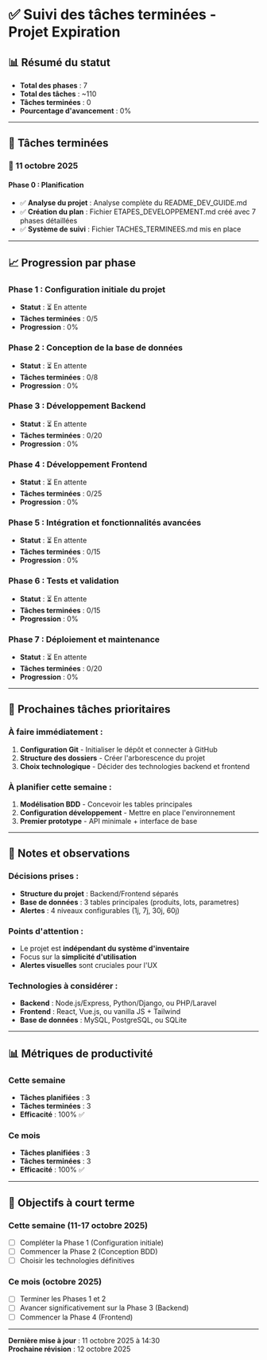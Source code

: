 # ✅ Suivi des tâches terminées - Projet Expiration

## 📊 Résumé du statut
- **Total des phases** : 7
- **Total des tâches** : ~110
- **Tâches terminées** : 0
- **Pourcentage d'avancement** : 0%

---

## 🏁 Tâches terminées

### 📅 11 octobre 2025

#### Phase 0 : Planification
- ✅ **Analyse du projet** : Analyse complète du README_DEV_GUIDE.md
- ✅ **Création du plan** : Fichier ETAPES_DEVELOPPEMENT.md créé avec 7 phases détaillées
- ✅ **Système de suivi** : Fichier TACHES_TERMINEES.md mis en place

---

## 📈 Progression par phase

### Phase 1 : Configuration initiale du projet
- **Statut** : ⏳ En attente
- **Tâches terminées** : 0/5
- **Progression** : 0%

### Phase 2 : Conception de la base de données
- **Statut** : ⏳ En attente
- **Tâches terminées** : 0/8
- **Progression** : 0%

### Phase 3 : Développement Backend
- **Statut** : ⏳ En attente
- **Tâches terminées** : 0/20
- **Progression** : 0%

### Phase 4 : Développement Frontend
- **Statut** : ⏳ En attente
- **Tâches terminées** : 0/25
- **Progression** : 0%

### Phase 5 : Intégration et fonctionnalités avancées
- **Statut** : ⏳ En attente
- **Tâches terminées** : 0/15
- **Progression** : 0%

### Phase 6 : Tests et validation
- **Statut** : ⏳ En attente
- **Tâches terminées** : 0/15
- **Progression** : 0%

### Phase 7 : Déploiement et maintenance
- **Statut** : ⏳ En attente
- **Tâches terminées** : 0/20
- **Progression** : 0%

---

## 🎯 Prochaines tâches prioritaires

### À faire immédiatement :
1. **Configuration Git** - Initialiser le dépôt et connecter à GitHub
2. **Structure des dossiers** - Créer l'arborescence du projet
3. **Choix technologique** - Décider des technologies backend et frontend

### À planifier cette semaine :
1. **Modélisation BDD** - Concevoir les tables principales
2. **Configuration développement** - Mettre en place l'environnement
3. **Premier prototype** - API minimale + interface de base

---

## 📝 Notes et observations

### Décisions prises :
- **Structure du projet** : Backend/Frontend séparés
- **Base de données** : 3 tables principales (produits, lots, parametres)
- **Alertes** : 4 niveaux configurables (1j, 7j, 30j, 60j)

### Points d'attention :
- Le projet est **indépendant du système d'inventaire**
- Focus sur la **simplicité d'utilisation**
- **Alertes visuelles** sont cruciales pour l'UX

### Technologies à considérer :
- **Backend** : Node.js/Express, Python/Django, ou PHP/Laravel
- **Frontend** : React, Vue.js, ou vanilla JS + Tailwind
- **Base de données** : MySQL, PostgreSQL, ou SQLite

---

## 📊 Métriques de productivité

### Cette semaine
- **Tâches planifiées** : 3
- **Tâches terminées** : 3
- **Efficacité** : 100% ✅

### Ce mois
- **Tâches planifiées** : 3
- **Tâches terminées** : 3
- **Efficacité** : 100% ✅

---

## 🚀 Objectifs à court terme

### Cette semaine (11-17 octobre 2025)
- [ ] Compléter la Phase 1 (Configuration initiale)
- [ ] Commencer la Phase 2 (Conception BDD)
- [ ] Choisir les technologies définitives

### Ce mois (octobre 2025)
- [ ] Terminer les Phases 1 et 2
- [ ] Avancer significativement sur la Phase 3 (Backend)
- [ ] Commencer la Phase 4 (Frontend)

---

**Dernière mise à jour** : 11 octobre 2025 à 14:30  
**Prochaine révision** : 12 octobre 2025